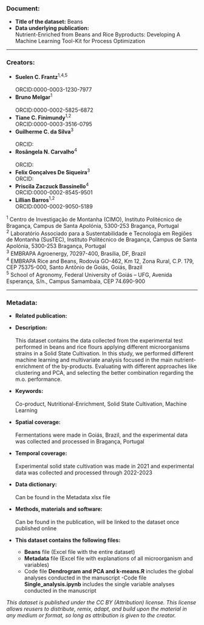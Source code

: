 ### Document:
- **Title of the dataset:** Beans
- **Data underlying publication:** <br/>
Nutrient-Enriched from Beans and Rice Byproducts: Developing A Machine Learning Tool-Kit for Process Optimization
---

### Creators:
- **Suelen C. Frantz**<sup>1,4,5</sup>  <br/>	
ORCID:0000-0003-1230-7977
- **Bruno Melgar**<sup>1</sup>  <br/>	
ORCID:0000-0002-5825-6872
- **Tiane C. Finimundy**<sup>1,2</sup>  <br/>
ORCID:0000-0003-3516-0795
- **Guilherme C. da Silva**<sup>3</sup>  <br/>	
ORCID:
- **Rosângela N. Carvalho**<sup>4</sup>  <br/>	
ORCID:
- **Felix Gonçalves De Siqueira**<sup>3</sup>  <br/>
ORCID:	
- **Priscila Zaczuck Bassinello**<sup>4</sup>  <br/>
ORCID:0000-0002-8545-9501	
- **Lillian Barros**<sup>1,2</sup>  <br/>
ORCID:0000-0002-9050-5189 <br/>

<sup>1</sup> Centro de Investigação de Montanha (CIMO), Instituto Politécnico de Bragança, Campus de Santa Apolónia, 5300-253 Bragança, Portugal <br/>
<sup>2</sup> Laboratório Associado para a Sustentabilidade e Tecnologia em Regiões de Montanha (SusTEC), Instituto Politécnico de Bragança, Campus de Santa Apolónia, 5300-253 Bragança, Portugal <br/>
<sup>3</sup> EMBRAPA Agroenergy, 70297-400, Brasília, DF, Brazil <br/>
<sup>4</sup> EMBRAPA Rice and Beans, Rodovia GO-462, Km 12, Zona Rural, C.P. 179, CEP 75375-000, Santo Antônio de Goiás, Goiás, Brazil <br/>
<sup>5</sup> School of Agronomy, Federal University of Goiás – UFG, Avenida Esperança, S/n., Campus Samambaia, CEP 74.690-900 <br/>

---
### Metadata:
- **Related publication:**

- **Description:** <br/>	
This dataset contains the data collected from the experimental test performed in beans and rice flours applying different microorganisms strains in a Solid State Cultivation. In this study, we performed different machine learning and multivariate analysis focused in the main nutrient-enrichment of the by-products. Evaluating with different approaches like clustering and PCA, and selecting the better combination regarding the m.o. performance.

- **Keywords:** <br/>	
Co-product, Nutritional-Enrichment, Solid State Cultivation, Machine Learning

- **Spatial coverage:** <br/>	
Fermentations were made in Goiás, Brazil, and the experimental data was collected and processed in Bragança, Portugal

- **Temporal coverage:** <br/>	
Experimental solid state cultivation was made in 2021 and experimental data was collected and processed through 2022-2023

- **Data dictionary:** <br/>	
Can be found in the Metadata xlsx file

- **Methods, materials and software:** <br/>	
Can be found in the publication, will be linked to the dataset once published online

- **This dataset contains the following files:**
  - **Beans** file (Excel file with the entire dataset)
  - **Metadata** file (Excel file with explanations of all microorganism and variables)
  - Code file **Dendrogram and PCA and k-means.R** includes the global analyses conducted in the manuscript
  -Code file **Single_analysis.ipynb** includes the single variable analyses conducted in the manuscript

*This dataset is published under the CC BY (Attribution) license.
This license allows reusers to distribute, remix, adapt, and build upon the material in any medium or format, so long as attribution is given to the creator.*
